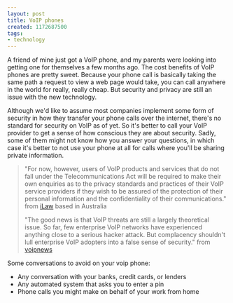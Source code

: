 ```yaml
---
layout: post
title: VoIP phones
created: 1172687500
tags:
- technology
---
```

A friend of mine just got a VoIP phone, and my parents were looking into getting one for themselves a few months ago. The cost benefits of VoIP phones are pretty sweet. Because your phone call is basically taking the same path a request to view a web page would take, you can call anywhere in the world for really, really cheap. But security and privacy are still an issue with the new technology. 

Although we'd like to assume most companies implement some form of security in how they transfer your phone calls over the internet, there's no standard for security on VoIP as of yet. So it's better to call your VoIP provider to get a sense of how conscious they are about security. Sadly, some of them might not know how you answer your questions, in which case it's better to not use your phone at all for calls where you'll be sharing private information.

> 
> "For now, however, users of VoIP products and services that do not fall under the Telecommunications Act will be required to make their own enquiries as to the privacy standards and practices of their VoIP service providers if they wish to be assured of the protection of their personal information and the confidentiality of their communications."
> from [iLaw](http://www.ilaw.com.au/public/voiparticle.html) based in Australia
> 
> "The good news is that VoIP threats are still a largely theoretical issue. So far, few enterprise VoIP networks have experienced anything close to a serious hacker attack. But complacency shouldn't lull enterprise VoIP adopters into a false sense of security."
> from [voipnews](http://it.toolbox.com/blogs/voip-news/a-guide-to-understanding-the-voip-security-threat-51982)
> 

Some conversations to avoid on your voip phone:


* Any conversation with your banks, credit cards, or lenders
* Any automated system that asks you to enter a pin
* Phone calls you might make on behalf of your work from home


